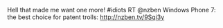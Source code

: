 <!--
id: 1401728656
link: http://kevinisom.info/post/1401728656/hell-that-made-me-want-one-more-idiots-rt-nzben
slug: hell-that-made-me-want-one-more-idiots-rt-nzben
date: Tue Oct 26 2010 12:32:17 GMT+1300 (NZDT)
raw: {"blog_name":"kevinisom","id":1401728656,"post_url":"http://kevinisom.info/post/1401728656/hell-that-made-me-want-one-more-idiots-rt-nzben","slug":"hell-that-made-me-want-one-more-idiots-rt-nzben","type":"text","date":"2010-10-25 23:32:17 GMT","timestamp":1288049537,"state":"published","format":"html","reblog_key":"KxFmVX6G","tags":[],"short_url":"http://tmblr.co/Zw68Yy1JZAwG","highlighted":[],"feed_item":"http://twitter.com/kev_nz/statuses/28726870278","from_feed_id":"650289","note_count":0,"title":null,"body":"<p>Hell that made me want one more! #idiots RT @nzben Windows Phone 7: the best choice for patent trolls: <a href=\"http://nzben.tv/9Sqi3y\" target=\"_blank\">http://nzben.tv/9Sqi3y</a></p>"}
publish: 2010-10-026
tags: 
title: null
-->


Hell that made me want one more! \#idiots RT @nzben Windows Phone 7: the
best choice for patent trolls: <http://nzben.tv/9Sqi3y>


